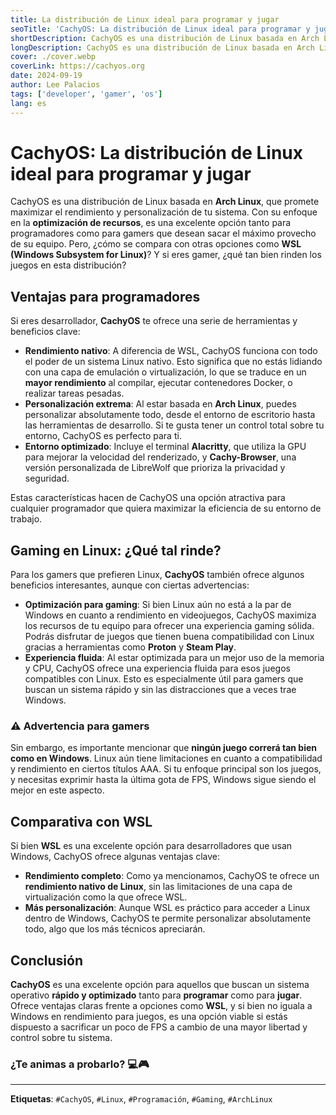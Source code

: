 ```yaml
---
title: La distribución de Linux ideal para programar y jugar
seoTitle: 'CachyOS: La distribución de Linux ideal para programar y jugar'
shortDescription: CachyOS es una distribución de Linux basada en Arch Linux, que promete maximizar el rendimiento y personalización de tu sistema.
longDescription: CachyOS es una distribución de Linux basada en Arch Linux, que promete maximizar el rendimiento y personalización de tu sistema. Con su enfoque en la optimización de recursos, es una excelente opción tanto para programadores como para gamers que desean sacar el máximo provecho de su equipo.
cover: ./cover.webp
coverLink: https://cachyos.org
date: 2024-09-19
author: Lee Palacios
tags: ['developer', 'gamer', 'os']
lang: es
---
```

# CachyOS: La distribución de Linux ideal para programar y jugar

CachyOS es una distribución de Linux basada en **Arch Linux**, que promete maximizar el rendimiento y personalización de tu sistema. Con su enfoque en la **optimización de recursos**, es una excelente opción tanto para programadores como para gamers que desean sacar el máximo provecho de su equipo. Pero, ¿cómo se compara con otras opciones como **WSL (Windows Subsystem for Linux)**? Y si eres gamer, ¿qué tan bien rinden los juegos en esta distribución?

## Ventajas para programadores

Si eres desarrollador, **CachyOS** te ofrece una serie de herramientas y beneficios clave:

- **Rendimiento nativo**: A diferencia de WSL, CachyOS funciona con todo el poder de un sistema Linux nativo. Esto significa que no estás lidiando con una capa de emulación o virtualización, lo que se traduce en un **mayor rendimiento** al compilar, ejecutar contenedores Docker, o realizar tareas pesadas.
- **Personalización extrema**: Al estar basada en **Arch Linux**, puedes personalizar absolutamente todo, desde el entorno de escritorio hasta las herramientas de desarrollo. Si te gusta tener un control total sobre tu entorno, CachyOS es perfecto para ti.
- **Entorno optimizado**: Incluye el terminal **Alacritty**, que utiliza la GPU para mejorar la velocidad del renderizado, y **Cachy-Browser**, una versión personalizada de LibreWolf que prioriza la privacidad y seguridad.

Estas características hacen de CachyOS una opción atractiva para cualquier programador que quiera maximizar la eficiencia de su entorno de trabajo.

## Gaming en Linux: ¿Qué tal rinde?

Para los gamers que prefieren Linux, **CachyOS** también ofrece algunos beneficios interesantes, aunque con ciertas advertencias:

- **Optimización para gaming**: Si bien Linux aún no está a la par de Windows en cuanto a rendimiento en videojuegos, CachyOS maximiza los recursos de tu equipo para ofrecer una experiencia gaming sólida. Podrás disfrutar de juegos que tienen buena compatibilidad con Linux gracias a herramientas como **Proton** y **Steam Play**.
- **Experiencia fluida**: Al estar optimizada para un mejor uso de la memoria y CPU, CachyOS ofrece una experiencia fluida para esos juegos compatibles con Linux. Esto es especialmente útil para gamers que buscan un sistema rápido y sin las distracciones que a veces trae Windows.

### ⚠️ **Advertencia para gamers**

Sin embargo, es importante mencionar que **ningún juego correrá tan bien como en Windows**. Linux aún tiene limitaciones en cuanto a compatibilidad y rendimiento en ciertos títulos AAA. Si tu enfoque principal son los juegos, y necesitas exprimir hasta la última gota de FPS, Windows sigue siendo el mejor en este aspecto.

## Comparativa con WSL

Si bien **WSL** es una excelente opción para desarrolladores que usan Windows, CachyOS ofrece algunas ventajas clave:

- **Rendimiento completo**: Como ya mencionamos, CachyOS te ofrece un **rendimiento nativo de Linux**, sin las limitaciones de una capa de virtualización como la que ofrece WSL.
- **Más personalización**: Aunque WSL es práctico para acceder a Linux dentro de Windows, CachyOS te permite personalizar absolutamente todo, algo que los más técnicos apreciarán.

## Conclusión

**CachyOS** es una excelente opción para aquellos que buscan un sistema operativo **rápido y optimizado** tanto para **programar** como para **jugar**. Ofrece ventajas claras frente a opciones como **WSL**, y si bien no iguala a Windows en rendimiento para juegos, es una opción viable si estás dispuesto a sacrificar un poco de FPS a cambio de una mayor libertad y control sobre tu sistema.

### ¿Te animas a probarlo? 💻🎮

---

**Etiquetas**: `#CachyOS`, `#Linux`, `#Programación`, `#Gaming`, `#ArchLinux`
